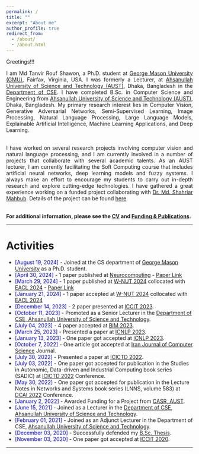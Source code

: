 ```yaml
---
permalink: /
title: ""
excerpt: "About me"
author_profile: true
redirect_from: 
  - /about/
  - /about.html
---
```


Greetings!!!

<div style="text-align: justify"> 

I am Md Tanvir Rouf Shawon, a Ph.D. student at <a href="http://gmu.edu/">George Mason University (GMU)</a>, Fairfax, Virginia, USA. I was formerly a Lecturer, at <a href="http://aust.edu/">Ahsanullah University of Science and Technology (AUST)</a>, Dhaka, Bangladesh in the <a href="https://www.aust.edu/cse">Department of CSE</a>. I have completed B.Sc. in Computer Science and Engineering from <a href="http://aust.edu/">Ahsanullah University of Science and Technology (AUST)</a>, Dhaka, Bangladesh. My primary research interest lies in Computer Vision, Generative Adversarial Networks, Semi-Supervised Learning, Image Processing, Natural Language Processing, Large Language Models, Explainable Artificial Intelligence, Machine Learning Applications, and Deep Learning.<br /><br/>

I have worked on several research projects involving computer vision and natural language processing, and I am currently involved in a number of projects that collaborate with several academic talents. As an AUST lecturer, I am currently facilitating the Soft Computing course that includes artificial neural networks, deep learning models and fuzzy systems. I always make an effort to encourage my students to carry out in-depth research and explore cutting-edge technologies. I have gathered a great experience working on a funded project collaborating with <a href="https://scholar.google.com/citations?user=pBArY-sAAAAJ&hl=en">Dr. Md. Shahriar Mahbub</a>. Details of the project can be found <a href="https://shawon-tanvir.github.io/publications/">here</a>.  <br /><br/>
</div>
   

**For additional information, please see the [CV](https://shawon-tanvir.github.io/cv/) and [Funding & Publications](https://shawon-tanvir.github.io/publications/).**

-----------


# Activities 
* <span style="color:Blue"> [August 19, 2024] </span> - Joined at the CS department of [George Mason University](https://cs.gmu.edu/) as a Ph.D. student.
* <span style="color:Blue"> [April 30, 2024] </span> - 1 paper published at [Neurocomputing](https://www.sciencedirect.com/journal/neurocomputing) - [Paper Link](https://www.sciencedirect.com/science/article/pii/S0925231224005034)
* <span style="color:Blue"> [March 29, 2024] </span> - 1 paper published at [W-NUT 2024](https://noisy-text.github.io/2024/) collocated with [EACL 2024](https://2024.eacl.org/) - [Paper Link](https://aclanthology.org/2024.wnut-1.5/)
* <span style="color:Blue"> [January 21, 2024] </span> - 1 paper accepted at [W-NUT 2024](https://noisy-text.github.io/2024/) collocated with [EACL 2024](https://2024.eacl.org/) 
* <span style="color:Blue"> [December 14, 2023] </span> - 2 paper presented at [ICCIT 2023](https://iccit.org.bd/2023/).
* <span style="color:Blue"> [October 11, 2023] </span> - Promoted as a Senior Lecturer in the [Department of CSE, Ahsanullah University of Science and Technology](http://aust.edu/).
* <span style="color:Blue"> [July 04, 2023] </span> - 4 paper accepted at [BIM 2023](https://confbim.com/).  
* <span style="color:Blue"> [March 25, 2023] </span> - Presented a paper at [ICNLP 2023](http://www.icnlp.net/).  
* <span style="color:Blue"> [January 13, 2023] </span> - One paper got accepted at [ICNLP 2023](http://www.icnlp.net/).  
* <span style="color:Blue"> [October 7, 2022] </span> - One article got accepted at [Iran Journal of Computer Science](https://www.springer.com/journal/42044) Journal.
* <span style="color:Blue"> [July 30, 2022] </span> - Presented a paper at [ICICTD 2022](https://iict.kuet.ac.bd/icictd2022/).
* <span style="color:Blue"> [July 03, 2022] </span> - One paper got accepted for publication in the Studies in Autonomic, Data-driven and Industrial Computing book series (SADIC) at [ICICTD 2022](https://iict.kuet.ac.bd/icictd2022/) Conference.
* <span style="color:Blue"> [May 30, 2022] </span> - One paper got accepted for publication in the Lecture Notes in Networks and Systems book series (LNNS, volume 583) at [DCAI 2022](https://www.dcai-conference.net/) Conference.
* <span style="color:Blue"> [January 2, 2022] </span> - Awarded Funding for a Project from [CASR, AUST](https://www.aust.edu/casr).
* <span style="color:Blue"> [June 15, 2021] </span> - Joined as a Lecturer in the [Department of CSE, Ahsanullah University of Science and Technology](http://aust.edu/).
* <span style="color:Blue"> [February 01, 2021] </span> - Joined as an Adjunct Lecturer in the Department of CSE, [Ahsanullah University of Science and Technology](https://www.aust.edu/).
* <span style="color:Blue"> [December 03, 2020]  </span> - Successfully defended my [B.Sc. Thesis](https://shawon-tanvir.github.io/files/Thesis_Presentation.pdf).
* <span style="color:Blue"> [November 03, 2020] </span> - One paper got accepted at [ICCIT 2020](https://iccit.org.bd/2020/).

<script type="text/javascript" src="//rf.revolvermaps.com/0/0/8.js?i=52vxgbx02tg&amp;m=0&amp;c=ff0000&amp;cr1=ffffff&amp;f=arial&amp;l=33" async="async"></script>

-----------



